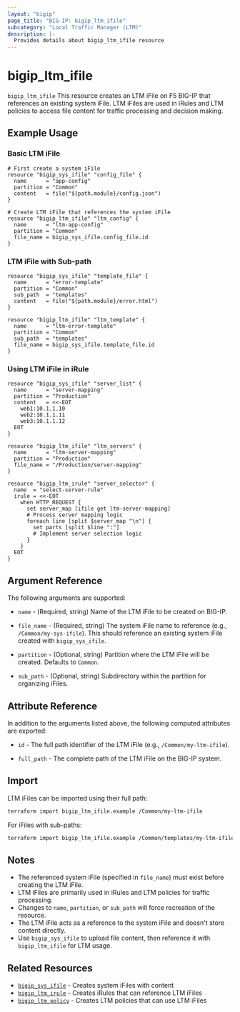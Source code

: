 ```yaml
---
layout: "bigip"
page_title: "BIG-IP: bigip_ltm_ifile"
subcategory: "Local Traffic Manager (LTM)"
description: |-
  Provides details about bigip_ltm_ifile resource
---
```


# bigip_ltm_ifile

`bigip_ltm_ifile` This resource creates an LTM iFile on F5 BIG-IP that references an existing system iFile. 
LTM iFiles are used in iRules and LTM policies to access file content for traffic processing and decision making.

## Example Usage

### Basic LTM iFile

```hcl
# First create a system iFile
resource "bigip_sys_ifile" "config_file" {
  name      = "app-config"
  partition = "Common"
  content   = file("${path.module}/config.json")
}

# Create LTM iFile that references the system iFile
resource "bigip_ltm_ifile" "ltm_config" {
  name      = "ltm-app-config"
  partition = "Common"
  file_name = bigip_sys_ifile.config_file.id
}
```

### LTM iFile with Sub-path

```hcl
resource "bigip_sys_ifile" "template_file" {
  name      = "error-template"
  partition = "Common"
  sub_path  = "templates"
  content   = file("${path.module}/error.html")
}

resource "bigip_ltm_ifile" "ltm_template" {
  name      = "ltm-error-template"
  partition = "Common"
  sub_path  = "templates"
  file_name = bigip_sys_ifile.template_file.id
}
```

### Using LTM iFile in iRule

```hcl
resource "bigip_sys_ifile" "server_list" {
  name      = "server-mapping"
  partition = "Production"
  content   = <<-EOT
    web1:10.1.1.10
    web2:10.1.1.11
    web3:10.1.1.12
  EOT
}

resource "bigip_ltm_ifile" "ltm_servers" {
  name      = "ltm-server-mapping"
  partition = "Production"
  file_name = "/Production/server-mapping"
}

resource "bigip_ltm_irule" "server_selector" {
  name  = "select-server-rule"
  irule = <<-EOT
    when HTTP_REQUEST {
      set server_map [ifile get ltm-server-mapping]
      # Process server mapping logic
      foreach line [split $server_map "\n"] {
        set parts [split $line ":"]
        # Implement server selection logic
      }
    }
  EOT
}
```

## Argument Reference

The following arguments are supported:

* `name` - (Required, string) Name of the LTM iFile to be created on BIG-IP.

* `file_name` - (Required, string) The system iFile name to reference (e.g., `/Common/my-sys-ifile`). This should reference an existing system iFile created with `bigip_sys_ifile`.

* `partition` - (Optional, string) Partition where the LTM iFile will be created. Defaults to `Common`.

* `sub_path` - (Optional, string) Subdirectory within the partition for organizing iFiles.

## Attribute Reference

In addition to the arguments listed above, the following computed attributes are exported:

* `id` - The full path identifier of the LTM iFile (e.g., `/Common/my-ltm-ifile`).

* `full_path` - The complete path of the LTM iFile on the BIG-IP system.

## Import

LTM iFiles can be imported using their full path:

```bash
terraform import bigip_ltm_ifile.example /Common/my-ltm-ifile
```

For iFiles with sub-paths:

```bash
terraform import bigip_ltm_ifile.example /Common/templates/my-ltm-ifile
```

## Notes

* The referenced system iFile (specified in `file_name`) must exist before creating the LTM iFile.
* LTM iFiles are primarily used in iRules and LTM policies for traffic processing.
* Changes to `name`, `partition`, or `sub_path` will force recreation of the resource.
* The LTM iFile acts as a reference to the system iFile and doesn't store content directly.
* Use `bigip_sys_ifile` to upload file content, then reference it with `bigip_ltm_ifile` for LTM usage.

## Related Resources

* [`bigip_sys_ifile`](bigip_sys_ifile.html) - Creates system iFiles with content
* [`bigip_ltm_irule`](bigip_ltm_irule.html) - Creates iRules that can reference LTM iFiles
* [`bigip_ltm_policy`](bigip_ltm_policy.html) - Creates LTM policies that can use LTM iFiles
